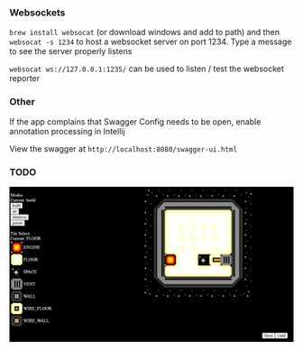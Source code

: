 ### Websockets
`brew install websocat` (or download windows and add to path) and then `websocat -s 1234` to host a websocket server on port 1234. Type a message to see the server properly listens

`websocat ws://127.0.0.1:1235/` can be used to listen / test the websocket reporter

### Other
If the app complains that Swagger Config needs to be open, enable annotation processing in Intellij

View the swagger at `http://localhost:8080/swagger-ui.html`

### TODO


![](./Example.png)
